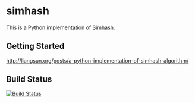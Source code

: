 simhash
===========

This is a Python implementation of [Simhash](http://www.wwwconference.org/www2007/papers/paper215.pdf).

## Getting Started

<http://liangsun.org/posts/a-python-implementation-of-simhash-algorithm/>

## Build Status

[![Build Status](https://travis-ci.org/liangsun/simhash.png?branch=master)](https://travis-ci.org/liangsun/simhash)
